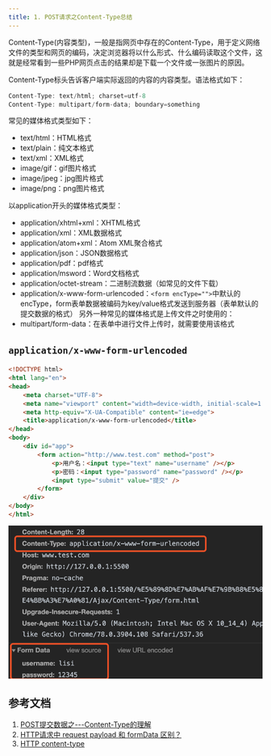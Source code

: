 ```yaml
---
title: 1. POST请求之Content-Type总结
---
```

Content-Type(内容类型)，一般是指网页中存在的Content-Type，用于定义网络文件的类型和网页的编码，决定浏览器将以什么形式、什么编码读取这个文件，这就是经常看到一些PHP网页点击的结果却是下载一个文件或一张图片的原因。

Content-Type标头告诉客户端实际返回的内容的内容类型。语法格式如下：
```js
Content-Type: text/html; charset=utf-8
Content-Type: multipart/form-data; boundary=something
```
常见的媒体格式类型如下：
* text/html：HTML格式
* text/plain：纯文本格式
* text/xml：XML格式
* image/gif：gif图片格式
* image/jpeg：jpg图片格式
* image/png：png图片格式

以application开头的媒体格式类型：
* application/xhtml+xml：XHTML格式
* application/xml：XML数据格式
* application/atom+xml：Atom XML聚合格式
* application/json：JSON数据格式
* application/pdf：pdf格式
* application/msword：Word文档格式
* application/octet-stream：二进制流数据（如常见的文件下载）
* application/x-www-form-urlencoded：`<form encType="">`中默认的encType，form表单数据被编码为key/value格式发送到服务器（表单默认的提交数据的格式）
另外一种常见的媒体格式是上传文件之时使用的：
* multipart/form-data：在表单中进行文件上传时，就需要使用该格式

## `application/x-www-form-urlencoded`
```html
<!DOCTYPE html>
<html lang="en">
<head>
    <meta charset="UTF-8">
    <meta name="viewport" content="width=device-width, initial-scale=1.0">
    <meta http-equiv="X-UA-Compatible" content="ie=edge">
    <title>application/x-www-form-urlencoded</title>
</head>
<body>
    <div id="app">
        <form action="http://www.test.com" method="post">
            <p>用户名：<input type="text" name="username" /></p>
            <p>密码：<input type="password" name="password" /></p>
            <input type="submit" value="提交" />
        </form>
    </div>
</body>
</html>
```
![](https://github.com/liujie2019/static_data/blob/master/img/20191230185119.png?raw=true)

## 参考文档
1. [POST提交数据之---Content-Type的理解](https://www.cnblogs.com/tugenhua0707/p/8975121.html)
2. [HTTP请求中 request payload 和 formData 区别？](https://www.cnblogs.com/tugenhua0707/p/8975615.html)
3. [HTTP content-type](https://www.runoob.com/http/http-content-type.html)